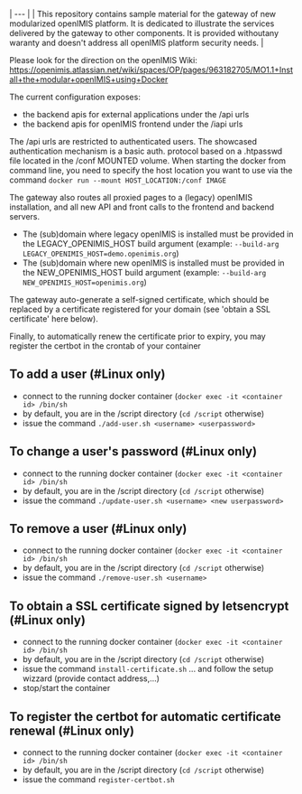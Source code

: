 | --- |
| This repository contains sample material for the gateway of new modularized openIMIS platform. It is dedicated to illustrate the services delivered by the gateway to other components. It is provided withoutany waranty and doesn't address all openIMIS platform security needs. |

Please look for the direction on the openIMIS Wiki: https://openimis.atlassian.net/wiki/spaces/OP/pages/963182705/MO1.1+Install+the+modular+openIMIS+using+Docker

The current configuration exposes:
- the backend apis for external applications under the /api urls
- the backend apis for openIMIS frontend under the /iapi urls


The /api urls are restricted to authenticated users. The showcased authentication mechanism is a basic auth. protocol based on a .htpasswd file located in the /conf MOUNTED volume.
When starting the docker from command line, you need to specify the host location you want to use via the command
`docker run --mount HOST_LOCATION:/conf IMAGE`

The gateway also routes all proxied pages to a (legacy) openIMIS installation, and all new API and front calls to the frontend and backend servers.
* The (sub)domain where legacy openIMIS is installed must be provided in the LEGACY_OPENIMIS_HOST build argument (example: `--build-arg LEGACY_OPENIMIS_HOST=demo.openimis.org`)
* The (sub)domain where new openIMIS is installed must be provided in the NEW_OPENIMIS_HOST build argument (example: `--build-arg NEW_OPENIMIS_HOST=openimis.org`)

The gateway auto-generate a self-signed certificate, which should be replaced by a certificate registered for your domain (see 'obtain a SSL certificate' here below).

Finally, to automatically renew the certificate prior to expiry, you may register the certbot in the crontab of your container

## To add a user (#Linux only)
- connect to the running docker container (`docker exec -it <container id> /bin/sh`
- by default, you are in the /script directory (`cd /script` otherwise)
- issue the command `./add-user.sh <username> <userpassword>`

## To change a user's password (#Linux only)
- connect to the running docker container (`docker exec -it <container id> /bin/sh` 
- by default, you are in the /script directory (`cd /script` otherwise)
- issue the command `./update-user.sh <username> <new userpassword>`

## To remove a user (#Linux only)
- connect to the running docker container (`docker exec -it <container id> /bin/sh` 
- by default, you are in the /script directory (`cd /script` otherwise)
- issue the command `./remove-user.sh <username>`

## To obtain a SSL certificate signed by letsencrypt (#Linux only)
- connect to the running docker container (`docker exec -it <container id> /bin/sh` 
- by default, you are in the /script directory (`cd /script` otherwise)
- issue the command `install-certificate.sh` ... and follow the setup wizzard (provide contact address,...)
- stop/start the container

## To register the certbot for automatic certificate renewal (#Linux only)
- connect to the running docker container (`docker exec -it <container id> /bin/sh` 
- by default, you are in the /script directory (`cd /script` otherwise)
- issue the command `register-certbot.sh`